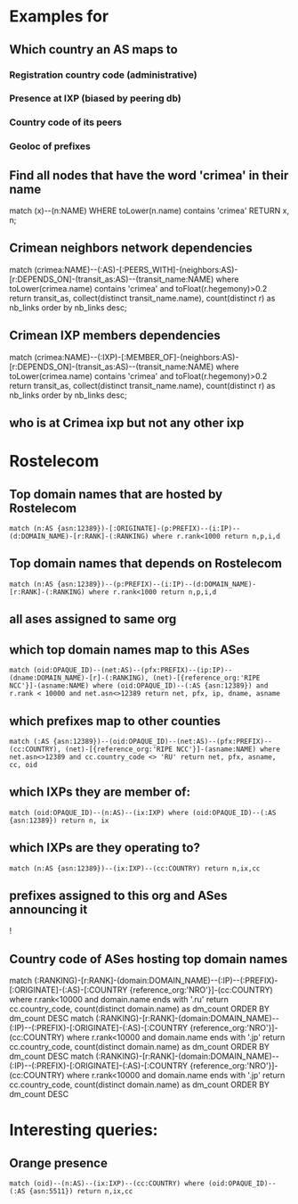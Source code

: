# Examples  for

## Which country an AS maps to
### Registration country code (administrative)

### Presence at IXP (biased by peering db)

### Country code of its peers

### Geoloc of prefixes


## Find all nodes that have the word 'crimea' in their name
match (x)--(n:NAME) WHERE toLower(n.name) contains 'crimea' RETURN  x, n;

## Crimean neighbors network dependencies
match (crimea:NAME)--(:AS)-[:PEERS_WITH]-(neighbors:AS)-[r:DEPENDS_ON]-(transit_as:AS)--(transit_name:NAME) where toLower(crimea.name) contains 'crimea' and toFloat(r.hegemony)>0.2 return transit_as, collect(distinct transit_name.name), count(distinct r) as nb_links order by nb_links desc;

## Crimean IXP members dependencies
match (crimea:NAME)--(:IXP)-[:MEMBER_OF]-(neighbors:AS)-[r:DEPENDS_ON]-(transit_as:AS)--(transit_name:NAME) where toLower(crimea.name) contains 'crimea' and toFloat(r.hegemony)>0.2 return transit_as, collect(distinct transit_name.name), count(distinct r) as nb_links order by nb_links desc;

## who is at Crimea ixp but not any other ixp


# Rostelecom

## Top domain names that are hosted by Rostelecom
```
match (n:AS {asn:12389})-[:ORIGINATE]-(p:PREFIX)--(i:IP)--(d:DOMAIN_NAME)-[r:RANK]-(:RANKING) where r.rank<1000 return n,p,i,d
```

## Top domain names that depends on Rostelecom
```
match (n:AS {asn:12389})--(p:PREFIX)--(i:IP)--(d:DOMAIN_NAME)-[r:RANK]-(:RANKING) where r.rank<1000 return n,p,i,d
```

## all ases assigned to same org


## which top domain names map to this ASes
```
match (oid:OPAQUE_ID)--(net:AS)--(pfx:PREFIX)--(ip:IP)--(dname:DOMAIN_NAME)-[r]-(:RANKING), (net)-[{reference_org:'RIPE NCC'}]-(asname:NAME) where (oid:OPAQUE_ID)--(:AS {asn:12389}) and r.rank < 10000 and net.asn<>12389 return net, pfx, ip, dname, asname
```

## which prefixes map to other counties
```
match (:AS {asn:12389})--(oid:OPAQUE_ID)--(net:AS)--(pfx:PREFIX)--(cc:COUNTRY), (net)-[{reference_org:'RIPE NCC'}]-(asname:NAME) where net.asn<>12389 and cc.country_code <> 'RU' return net, pfx, asname, cc, oid
```

## which IXPs they are member of:
```
match (oid:OPAQUE_ID)--(n:AS)--(ix:IXP) where (oid:OPAQUE_ID)--(:AS {asn:12389}) return n, ix
```

## which IXPs are they operating to?
```
match (n:AS {asn:12389})--(ix:IXP)--(cc:COUNTRY) return n,ix,cc
```

## prefixes assigned to this org and ASes announcing it

!
## Country code of ASes hosting top domain names
match (:RANKING)-[r:RANK]-(domain:DOMAIN_NAME)--(:IP)--(:PREFIX)-[:ORIGINATE]-(:AS)-[:COUNTRY {reference_org:'NRO'}]-(cc:COUNTRY) where r.rank<10000 and domain.name ends with '.ru' return cc.country_code, count(distinct domain.name) as dm_count ORDER BY dm_count DESC
match (:RANKING)-[r:RANK]-(domain:DOMAIN_NAME)--(:IP)--(:PREFIX)-[:ORIGINATE]-(:AS)-[:COUNTRY {reference_org:'NRO'}]-(cc:COUNTRY) where r.rank<10000 and domain.name ends with '.jp' return cc.country_code, count(distinct domain.name) as dm_count ORDER BY dm_count DESC
match (:RANKING)-[r:RANK]-(domain:DOMAIN_NAME)--(:IP)--(:PREFIX)-[:ORIGINATE]-(:AS)-[:COUNTRY {reference_org:'NRO'}]-(cc:COUNTRY) where r.rank<10000 and domain.name ends with '.jp' return cc.country_code, count(distinct domain.name) as dm_count ORDER BY dm_count DESC

# Interesting queries:
## Orange presence
```
match (oid)--(n:AS)--(ix:IXP)--(cc:COUNTRY) where (oid:OPAQUE_ID)--(:AS {asn:5511}) return n,ix,cc
```

